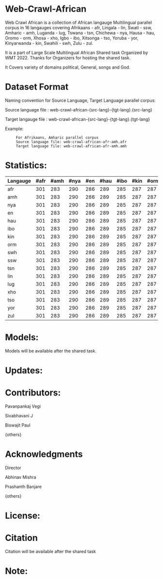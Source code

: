 # Web-Crawl-African
Web Crawl African is a collection of African langauge Multilingual parallel corpus in 16 langauges covering  Afrikaans - afr, Lingala - lin, Swati - ssw,
Amharic - amh, Luganda - lug, Tswana - tsn, Chichewa - nya, Hausa - hau, Oromo - orm, Xhosa - xho, Igbo - ibo, Xitsonga - tso, Yoruba - yor, Kinyarwanda - kin, Swahili - swh, Zulu - zul. 

It is a part of Large Scale Multilingual African Shared task Organized by WMT 2022. Thanks for Organizers for hosting the shared task. 

It Covers variety of domains political, General, songs and God.

# Dataset Format
Naming convention for Source Language, Target Language parallel corpus: 

Source language file : web-crawl-african-{src-lang}-{tgt-lang}.{src-lang}

Target langauge file : web-crawl-african-{src-lang}-{tgt-lang}.{tgt-lang}

Example:  
         
         For Afrikaans, Amharic parallel corpus 
         Source language file: web-crawl-african-afr-amh.afr
         Target language file: web-crawl-african-afr-amh.amh

# Statistics:

Langauge | #afr | #amh | #nya | #en | #hau | #ibo | #kin | #orm | #swh | #ssw | #tsn | #lin | #lug | #xho |#tso | #yor |#zul |
--- | --- | --- | --- |--- |--- |--- |--- |--- |--- |--- |--- | --- | --- | --- |--- |--- |--- |
afr | 301 | 283 | 290 | 286 | 289 | 285 | 287 | 287 | 272 | 276 | 269 | 270 | 271 | 272 | 273 | 274
amh | 301 | 283 | 290 | 286 | 289 | 285 | 287 | 287 | 272 | 276 | 269 | 270 | 271 | 272 | 273 | 274
nya | 301 | 283 | 290 | 286 | 289 | 285 | 287 | 287 | 272 | 276 | 269 | 270 | 271 | 272 | 273 | 274
en | 301 | 283 | 290 | 286 | 289 | 285 | 287 | 287 | 272 | 276 | 269 | 270 | 271 | 272 | 273 | 274
hau | 301 | 283 | 290 | 286 | 289 | 285 | 287 | 287 | 272 | 276 | 269 | 270 | 271 | 272 | 273 | 274
ibo | 301 | 283 | 290 | 286 | 289 | 285 | 287 | 287 | 272 | 276 | 269 | 270 | 271 | 272 | 273 | 274
kin | 301 | 283 | 290 | 286 | 289 | 285 | 287 | 287 | 272 | 276 | 269 | 270 | 271 | 272 | 273 | 274
orm | 301 | 283 | 290 | 286 | 289 | 285 | 287 | 287 | 272 | 276 | 269 | 270 | 271 | 272 | 273 | 274
swh | 301 | 283 | 290 | 286 | 289 | 285 | 287 | 287 | 272 | 276 | 269 | 270 | 271 | 272 | 273 | 274
ssw | 301 | 283 | 290 | 286 | 289 | 285 | 287 | 287 | 272 | 276 | 269 | 270 | 271 | 272 | 273 | 274
tsn | 301 | 283 | 290 | 286 | 289 | 285 | 287 | 287 | 272 | 276 | 269 | 270 | 271 | 272 | 273 | 274
lin | 301 | 283 | 290 | 286 | 289 | 285 | 287 | 287 | 272 | 276 | 269 | 270 | 271 | 272 | 273 | 274
lug | 301 | 283 | 290 | 286 | 289 | 285 | 287 | 287 | 272 | 276 | 269 | 270 | 271 | 272 | 273 | 274
xho | 301 | 283 | 290 | 286 | 289 | 285 | 287 | 287 | 272 | 276 | 269 | 270 | 271 | 272 | 273 | 274
tso | 301 | 283 | 290 | 286 | 289 | 285 | 287 | 287 | 272 | 276 | 269 | 270 | 271 | 272 | 273 | 274
yor | 301 | 283 | 290 | 286 | 289 | 285 | 287 | 287 | 272 | 276 | 269 | 270 | 271 | 272 | 273 | 274
zul | 301 | 283 | 290 | 286 | 289 | 285 | 287 | 287 | 272 | 276 | 269 | 270 | 271 | 272 | 273 | 274

# Models:

Models will be available after the shared task.

# Updates:

# Contributors:
Pavanpankaj Vegi

Sivabhavani J

Biswajit Paul

{others}

# Acknowledgments
Director

Abhinav Mishra

Prashanth Banjare

{others}

# License:

# Citation

Citation will be available after the shared task

# Note:


